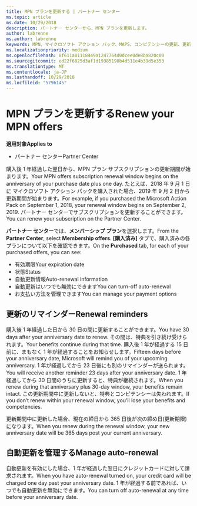 ```yaml
---
title: MPN プランを更新する | パートナー センター
ms.topic: article
ms.date: 10/29/2018
description: パートナー センターから、MPN プランを更新します。
author: labrenne
ms.author: labrenne
keywords: MPN、マイクロソフト アクション パック、MAPS、コンピテンシーの更新、更新日
ms.localizationpriority: medium
ms.openlocfilehash: 8f611a01118449a1247764d0dcee0de8ba820c00
ms.sourcegitcommit: ed22f6825d3af1d19385198b4d511e4b39d5e353
ms.translationtype: MT
ms.contentlocale: ja-JP
ms.lasthandoff: 10/29/2018
ms.locfileid: "5796145"
---
```

# <a name="renew-your-mpn-offers"></a><span data-ttu-id="e516c-104">MPN プランを更新する</span><span class="sxs-lookup"><span data-stu-id="e516c-104">Renew your MPN offers</span></span>

**<span data-ttu-id="e516c-105">適用対象</span><span class="sxs-lookup"><span data-stu-id="e516c-105">Applies to</span></span>**

- <span data-ttu-id="e516c-106">パートナー センター</span><span class="sxs-lookup"><span data-stu-id="e516c-106">Partner Center</span></span>

<span data-ttu-id="e516c-107">購入後 1 年経過した翌日から、MPN プラン サブスクリプションの更新期間が始まります。</span><span class="sxs-lookup"><span data-stu-id="e516c-107">Your MPN offers subscription renewal window begins on the anniversary of your purchase date plus one day.</span></span> <span data-ttu-id="e516c-108">たとえば、2018 年 9 月 1 日に マイクロソフト アクション パックを購入された場合、2019 年 9 月 2 日から更新期間が始まります。</span><span class="sxs-lookup"><span data-stu-id="e516c-108">For example, if you purchased the Microsoft Action Pack on September 1, 2018, your renewal window begins on September 2, 2019.</span></span> <span data-ttu-id="e516c-109">パートナー センターでサブスクリプションを更新することができます。</span><span class="sxs-lookup"><span data-stu-id="e516c-109">You can renew your subscription on the Partner Center.</span></span>

<span data-ttu-id="e516c-110">**パートナー センター**では、**メンバーシップ プラン**を選択します。</span><span class="sxs-lookup"><span data-stu-id="e516c-110">From the **Partner Center**, select **Membership offers**.</span></span>
<span data-ttu-id="e516c-111">**[購入済み]** タブで、購入済みの各プランについて以下を確認できます。</span><span class="sxs-lookup"><span data-stu-id="e516c-111">On the **Purchased** tab, for each of your purchased offers, you can see:</span></span>

- <span data-ttu-id="e516c-112">有効期限</span><span class="sxs-lookup"><span data-stu-id="e516c-112">Your expiration date</span></span>
- <span data-ttu-id="e516c-113">状態</span><span class="sxs-lookup"><span data-stu-id="e516c-113">Status</span></span>
- <span data-ttu-id="e516c-114">自動更新情報</span><span class="sxs-lookup"><span data-stu-id="e516c-114">Auto-renewal information</span></span>
- <span data-ttu-id="e516c-115">自動更新はいつでも無効にできます</span><span class="sxs-lookup"><span data-stu-id="e516c-115">You can turn-off auto-renewal</span></span>
- <span data-ttu-id="e516c-116">お支払い方法を管理できます</span><span class="sxs-lookup"><span data-stu-id="e516c-116">You can manage your payment options</span></span>

## <a name="renewal-reminders"></a><span data-ttu-id="e516c-117">更新のリマインダー</span><span class="sxs-lookup"><span data-stu-id="e516c-117">Renewal reminders</span></span>

<span data-ttu-id="e516c-118">購入後 1 年経過した日から 30 日の間に更新することができます。</span><span class="sxs-lookup"><span data-stu-id="e516c-118">You have 30 days after your anniversary date to renew.</span></span> <span data-ttu-id="e516c-119">その間は、特典を引き続け受けられます。</span><span class="sxs-lookup"><span data-stu-id="e516c-119">Your benefits continue during that time.</span></span> <span data-ttu-id="e516c-120">購入後 1 年が経過する 15 日前に、まもなく 1 年が経過することをお知らせします。</span><span class="sxs-lookup"><span data-stu-id="e516c-120">Fifteen days before your anniversary date, Microsoft will remind you of your upcoming anniversary.</span></span> <span data-ttu-id="e516c-121">1 年が経過してから 23 日後にも別のリマインダーが送られます。</span><span class="sxs-lookup"><span data-stu-id="e516c-121">You will receive another reminder 23 days after your anniversary date.</span></span> <span data-ttu-id="e516c-122">1 年経過してから 30 日間のうちに更新すると、特典が継続されます。</span><span class="sxs-lookup"><span data-stu-id="e516c-122">When you renew during that anniversary plus 30-day window, your benefits remain intact.</span></span> <span data-ttu-id="e516c-123">この更新期間中に更新しないと、特典とコンピテンシーは失われます。</span><span class="sxs-lookup"><span data-stu-id="e516c-123">If you don’t renew within your renewal window, you’ll lose your benefits and competencies.</span></span>

<span data-ttu-id="e516c-124">更新期間中に更新した場合、現在の締日から 365 日後が次の締め日(更新期限) になります。</span><span class="sxs-lookup"><span data-stu-id="e516c-124">When you renew during the renewal window, your new anniversary date will be 365 days post your current anniversary.</span></span>

## <a name="manage-auto-renewal"></a><span data-ttu-id="e516c-125">自動更新を管理する</span><span class="sxs-lookup"><span data-stu-id="e516c-125">Manage auto-renewal</span></span>

<span data-ttu-id="e516c-126">自動更新を有効にした場合、1 年が経過した翌日にクレジットカードに対して請求されます。</span><span class="sxs-lookup"><span data-stu-id="e516c-126">When you have auto-renewal turned on, your credit card will be charged one day past your anniversary date.</span></span> <span data-ttu-id="e516c-127">1 年が経過する前であれば、いつでも自動更新を無効にできます。</span><span class="sxs-lookup"><span data-stu-id="e516c-127">You can turn off auto-renewal at any time before your anniversary date.</span></span>